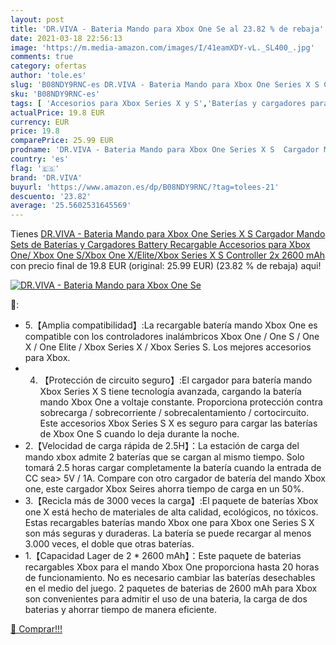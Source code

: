 ```yaml
---
layout: post
title: 'DR.VIVA - Bateria Mando para Xbox One Se al 23.82 % de rebaja'
date: 2021-03-18 22:56:13
image: 'https://m.media-amazon.com/images/I/41eamXDY-vL._SL400_.jpg'
comments: true
category: ofertas
author: 'tole.es'
slug: 'B08NDY9RNC-es DR.VIVA - Bateria Mando para Xbox One Series X S Cargador...'
sku: 'B08NDY9RNC-es'
tags: [ 'Accesorios para Xbox Series X y S','Baterías y cargadores para Xbox Series X y S','Cargadores para Xbox Series X y S','Hardware y juegos para Xbox Series X y S','Videojuegos','dr.viva','xbox', ]
actualPrice: 19.8 EUR
currency: EUR
price: 19.8
comparePrice: 25.99 EUR
prodname: 'DR.VIVA - Bateria Mando para Xbox One Series X S  Cargador Mando Sets de Baterías y Cargadores Battery Recargable Accesorios para Xbox One/ Xbox One S/Xbox One X/Elite/Xbox Series X S Controller  2x 2600 mAh'
country: 'es'
flag: '🇪🇸'
brand: 'DR.VIVA'
buyurl: 'https://www.amazon.es/dp/B08NDY9RNC/?tag=tolees-21'
descuento: '23.82'
average: '25.5602531645569'
---
```


Tienes [DR.VIVA - Bateria Mando para Xbox One Series X S  Cargador Mando Sets de Baterías y Cargadores Battery Recargable Accesorios para Xbox One/ Xbox One S/Xbox One X/Elite/Xbox Series X S Controller  2x 2600 mAh](https://www.amazon.es/dp/B08NDY9RNC/?tag=tolees-21) con precio final de  19.8 EUR (original: 25.99 EUR) (23.82 %  de rebaja) aqui!

[![DR.VIVA - Bateria Mando para Xbox One Se](https://m.media-amazon.com/images/I/41eamXDY-vL._SL400_.jpg)](https://www.amazon.es/dp/B08NDY9RNC/?tag=tolees-21)

🔎:

- 5.【Amplia compatibilidad】:La recargable batería mando Xbox One es compatible con los controladores inalámbricos Xbox One / One S / One X / One Elite / Xbox Series X / Xbox Series S. Los mejores accesorios para Xbox.
- 4. 【Protección de circuito seguro】:El cargador para batería mando Xbox Series X S tiene tecnología avanzada, cargando la batería mando Xbox One a voltaje constante. Proporciona protección contra sobrecarga / sobrecorriente / sobrecalentamiento / cortocircuito. Este accesorios Xbox Series S X es seguro para cargar las baterías de Xbox One S cuando lo deja durante la noche.
- 2.【Velocidad de carga rápida de 2.5H】：La estación de carga del mando xbox admite 2 baterías que se cargan al mismo tiempo. Solo tomará 2.5 horas cargar completamente la batería cuando la entrada de CC sea> 5V / 1A. Compare con otro cargador de batería del mando Xbox one, este cargador Xbox Seires ahorra tiempo de carga en un 50%.
- 3.【Recicla más de 3000 veces la carga】:El paquete de baterías Xbox one X está hecho de materiales de alta calidad, ecológicos, no tóxicos. Estas recargables baterías mando Xbox one para Xbox one Series S X son más seguras y duraderas. La batería se puede recargar al menos 3.000 veces, el doble que otras baterías.
- 1.【Capacidad Lager de 2 * 2600 mAh】：Este paquete de baterias recargables Xbox para el mando Xbox One proporciona hasta 20 horas de funcionamiento. No es necesario cambiar las baterías desechables en el medio del juego. 2 paquetes de baterias de 2600 mAh para Xbox son convenientes para admitir el uso de una bateria, la carga de dos baterias y ahorrar tiempo de manera eficiente.

[🛒 Comprar!!!](https://www.amazon.es/dp/B08NDY9RNC/?tag=tolees-21)
